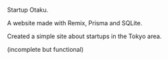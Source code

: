 Startup Otaku. 

A website made with Remix, Prisma and SQLite.

Created a simple site about startups in the Tokyo area. 

(incomplete but functional)
